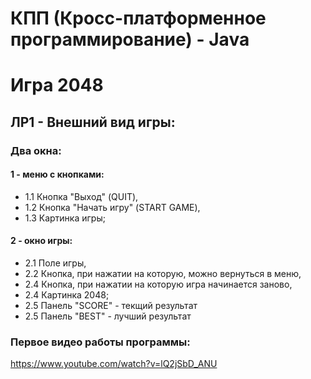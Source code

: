 # КПП (Кросс-платформенное программирование) - Java
# Игра 2048
## ЛР1 - Внешний вид игры:
###  Два окна: 
#### 1 - меню с кнопками:
  * 1.1 Кнопка "Выход" (QUIT),
  * 1.2 Кнопка "Начать игру" (START GAME),
  * 1.3 Картинка игры;
#### 2 - окно игры:
  * 2.1 Поле игры,
  * 2.2 Кнопка, при нажатии на которую, можно вернуться в меню,
  * 2.4 Кнопка, при нажатии на которую игра начинается заново,
  * 2.4 Картинка 2048;
  * 2.5 Панель "SCORE" - текщий результат
  * 2.5 Панель "BEST" - лучший результат
### Первое видео работы программы:
<https://www.youtube.com/watch?v=lQ2jSbD_ANU>
